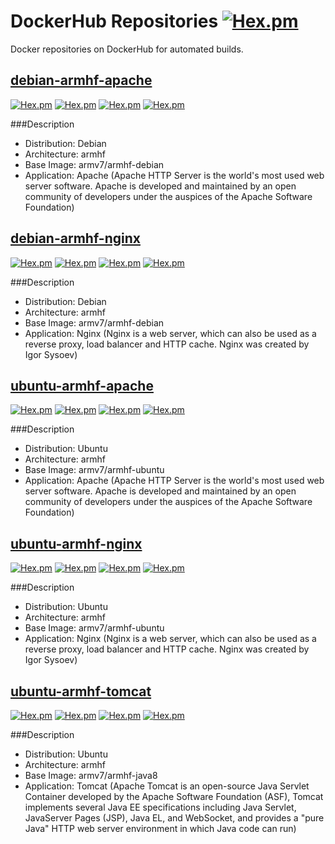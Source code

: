# DockerHub Repositories [![Hex.pm](https://img.shields.io/hexpm/l/plug.svg)](http://www.apache.org/licenses/LICENSE-2.0)
Docker repositories on DockerHub for automated builds. 

## [debian-armhf-apache](https://github.com/pelayolluna/docker-hub/tree/master/repositories/debian-armhf-apache)
[![Hex.pm](https://images.microbadger.com/badges/version/lluna89/debian-armhf-apache.svg)](https://microbadger.com/images/lluna89/debian-armhf-apache) [![Hex.pm](https://images.microbadger.com/badges/image/lluna89/debian-armhf-apache.svg)](https://microbadger.com/images/lluna89/debian-armhf-apache) [![Hex.pm](https://img.shields.io/docker/stars/lluna89/debian-armhf-apache.svg)](https://hub.docker.com/r/lluna89/debian-armhf-apache/) [![Hex.pm](https://img.shields.io/docker/pulls/lluna89/debian-armhf-apache.svg)](https://hub.docker.com/r/lluna89/debian-armhf-apache/)

###Description
- Distribution: Debian
- Architecture: armhf
- Base Image: armv7/armhf-debian
- Application: Apache (Apache HTTP Server is the world's most used web server software. Apache is developed and maintained by an open community of developers under the auspices of the Apache Software Foundation)

## [debian-armhf-nginx](https://github.com/pelayolluna/docker-hub/tree/master/repositories/debian-armhf-nginx)
[![Hex.pm](https://images.microbadger.com/badges/version/lluna89/debian-armhf-nginx.svg)](https://microbadger.com/images/lluna89/debian-armhf-nginx) [![Hex.pm](https://images.microbadger.com/badges/image/lluna89/debian-armhf-nginx.svg)](https://microbadger.com/images/lluna89/debian-armhf-nginx) [![Hex.pm](https://img.shields.io/docker/stars/lluna89/debian-armhf-nginx.svg)](https://hub.docker.com/r/lluna89/debian-armhf-nginx/) [![Hex.pm](https://img.shields.io/docker/pulls/lluna89/debian-armhf-nginx.svg)](https://hub.docker.com/r/lluna89/debian-armhf-nginx/)

###Description
- Distribution: Debian
- Architecture: armhf
- Base Image: armv7/armhf-debian
- Application: Nginx (Nginx is a web server, which can also be used as a reverse proxy, load balancer and HTTP cache. Nginx was created by Igor Sysoev)

## [ubuntu-armhf-apache](https://github.com/pelayolluna/docker-hub/tree/master/repositories/ubuntu-armhf-apache)
[![Hex.pm](https://images.microbadger.com/badges/version/lluna89/ubuntu-armhf-apache.svg)](https://microbadger.com/images/lluna89/ubuntu-armhf-apache) [![Hex.pm](https://images.microbadger.com/badges/image/lluna89/ubuntu-armhf-apache.svg)](https://microbadger.com/images/lluna89/ubuntu-armhf-apache) [![Hex.pm](https://img.shields.io/docker/stars/lluna89/ubuntu-armhf-apache.svg)](https://hub.docker.com/r/lluna89/ubuntu-armhf-apache/) [![Hex.pm](https://img.shields.io/docker/pulls/lluna89/ubuntu-armhf-apache.svg)](https://hub.docker.com/r/lluna89/ubuntu-armhf-apache/)

###Description
- Distribution: Ubuntu
- Architecture: armhf
- Base Image: armv7/armhf-ubuntu
- Application: Apache (Apache HTTP Server is the world's most used web server software. Apache is developed and maintained by an open community of developers under the auspices of the Apache Software Foundation)

## [ubuntu-armhf-nginx](https://github.com/pelayolluna/docker-hub/tree/master/repositories/ubuntu-armhf-nginx)
[![Hex.pm](https://images.microbadger.com/badges/version/lluna89/ubuntu-armhf-nginx.svg)](https://microbadger.com/images/lluna89/ubuntu-armhf-nginx) [![Hex.pm](https://images.microbadger.com/badges/image/lluna89/ubuntu-armhf-nginx.svg)](https://microbadger.com/images/lluna89/ubuntu-armhf-nginx) [![Hex.pm](https://img.shields.io/docker/stars/lluna89/ubuntu-armhf-nginx.svg)](https://hub.docker.com/r/lluna89/ubuntu-armhf-nginx/) [![Hex.pm](https://img.shields.io/docker/pulls/lluna89/ubuntu-armhf-nginx.svg)](https://hub.docker.com/r/lluna89/ubuntu-armhf-nginx/)

###Description
- Distribution: Ubuntu
- Architecture: armhf
- Base Image: armv7/armhf-ubuntu
- Application: Nginx (Nginx is a web server, which can also be used as a reverse proxy, load balancer and HTTP cache. Nginx was created by Igor Sysoev)

## [ubuntu-armhf-tomcat](https://github.com/pelayolluna/docker-hub/tree/master/repositories/ubuntu-armhf-tomcat)
[![Hex.pm](https://images.microbadger.com/badges/version/lluna89/ubuntu-armhf-tomcat.svg)](https://microbadger.com/images/lluna89/ubuntu-armhf-tomcat) [![Hex.pm](https://images.microbadger.com/badges/image/lluna89/ubuntu-armhf-tomcat.svg)](https://microbadger.com/images/lluna89/ubuntu-armhf-tomcat) [![Hex.pm](https://img.shields.io/docker/stars/lluna89/ubuntu-armhf-tomcat.svg)](https://hub.docker.com/r/lluna89/ubuntu-armhf-tomcat/) [![Hex.pm](https://img.shields.io/docker/pulls/lluna89/ubuntu-armhf-tomcat.svg)](https://hub.docker.com/r/lluna89/ubuntu-armhf-tomcat/)

###Description
- Distribution: Ubuntu
- Architecture: armhf
- Base Image: armv7/armhf-java8
- Application: Tomcat (Apache Tomcat is an open-source Java Servlet Container developed by the Apache Software Foundation (ASF), Tomcat implements several Java EE specifications including Java Servlet, JavaServer Pages (JSP), Java EL, and WebSocket, and provides a "pure Java" HTTP web server environment in which Java code can run)

